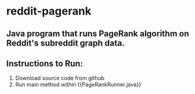 # reddit-pagerank

## Java program that runs PageRank algorithm on Reddit's subreddit graph data. 

## Instructions to Run: 

1. Download source code from github
2. Run main method within {{PageRankRunner.java}}
